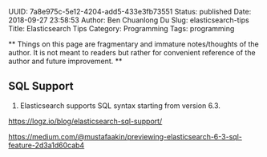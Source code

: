 UUID: 7a8e975c-5e12-4204-add5-433e3fb73551
Status: published
Date: 2018-09-27 23:58:53
Author: Ben Chuanlong Du
Slug: elasticsearch-tips
Title: Elasticsearch Tips
Category: Programming
Tags: programming

**
Things on this page are
fragmentary and immature notes/thoughts of the author.
It is not meant to readers
but rather for convenient reference of the author and future improvement.
**

## SQL Support 

1. Elasticsearch supports SQL syntax starting from version 6.3.

https://logz.io/blog/elasticsearch-sql-support/

https://medium.com/@mustafaakin/previewing-elasticsearch-6-3-sql-feature-2d3a1d60cab4